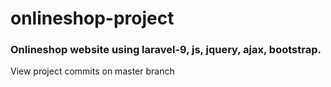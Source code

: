 # onlineshop-project
<h3>Onlineshop website using laravel-9, js, jquery, ajax, bootstrap.</h3>View project commits on master branch
